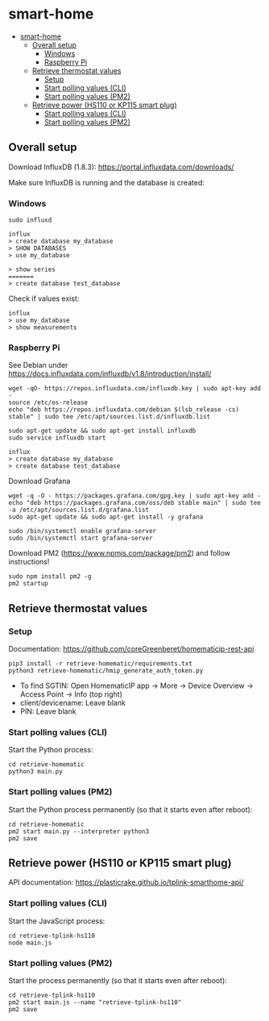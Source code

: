 # smart-home
- [smart-home](#smart-home)
  - [Overall setup](#overall-setup)
    - [Windows](#windows)
    - [Raspberry Pi](#raspberry-pi)
  - [Retrieve thermostat values](#retrieve-thermostat-values)
    - [Setup](#setup)
    - [Start polling values (CLI)](#start-polling-values-cli)
    - [Start polling values (PM2)](#start-polling-values-pm2)
  - [Retrieve power (HS110 or KP115 smart plug)](#retrieve-power-hs110-or-kp115-smart-plug)
    - [Start polling values (CLI)](#start-polling-values-cli-1)
    - [Start polling values (PM2)](#start-polling-values-pm2-1)

## Overall setup
Download InfluxDB (1.8.3): https://portal.influxdata.com/downloads/

Make sure InfluxDB is running and the database is created:

### Windows 
```
sudo influxd 

influx
> create database my_database
> SHOW DATABASES
> use my_database

> show series
=======
> create database test_database
```

Check if values exist: 
```
influx
> use my_database
> show measurements
```

### Raspberry Pi 
See Debian under https://docs.influxdata.com/influxdb/v1.8/introduction/install/

```
wget -qO- https://repos.influxdata.com/influxdb.key | sudo apt-key add -
source /etc/os-release
echo "deb https://repos.influxdata.com/debian $(lsb_release -cs) stable" | sudo tee /etc/apt/sources.list.d/influxdb.list

sudo apt-get update && sudo apt-get install influxdb
sudo service influxdb start

influx
> create database my_database
> create database test_database
``` 

Download Grafana
```
wget -q -O - https://packages.grafana.com/gpg.key | sudo apt-key add -
echo "deb https://packages.grafana.com/oss/deb stable main" | sudo tee -a /etc/apt/sources.list.d/grafana.list
sudo apt-get update && sudo apt-get install -y grafana

sudo /bin/systemctl enable grafana-server
sudo /bin/systemctl start grafana-server
```


Download PM2 (https://www.npmjs.com/package/pm2) and follow instructions! 
```
sudo npm install pm2 -g
pm2 startup
```

## Retrieve thermostat values

### Setup

Documentation: https://github.com/coreGreenberet/homematicip-rest-api

```
pip3 install -r retrieve-homematic/requirements.txt
python3 retrieve-homematic/hmip_generate_auth_token.py
```

- To find SGTIN: Open HomematicIP app -> More -> Device Overview -> Access Point -> Info (top right)
- client/devicename: Leave blank
- PIN: Leave blank

### Start polling values (CLI)

Start the Python process: 

``` 
cd retrieve-homematic
python3 main.py
``` 

### Start polling values (PM2)
Start the Python process permanently (so that it starts even after reboot): 
```
cd retrieve-homematic
pm2 start main.py --interpreter python3
pm2 save
```


## Retrieve power (HS110 or KP115 smart plug)

API documentation: https://plasticrake.github.io/tplink-smarthome-api/


### Start polling values (CLI)
Start the JavaScript process:

```
cd retrieve-tplink-hs110
node main.js
```

### Start polling values (PM2)

Start the process permanently (so that it starts even after reboot): 
```
cd retrieve-tplink-hs110
pm2 start main.js --name "retrieve-tplink-hs110"
pm2 save
```
